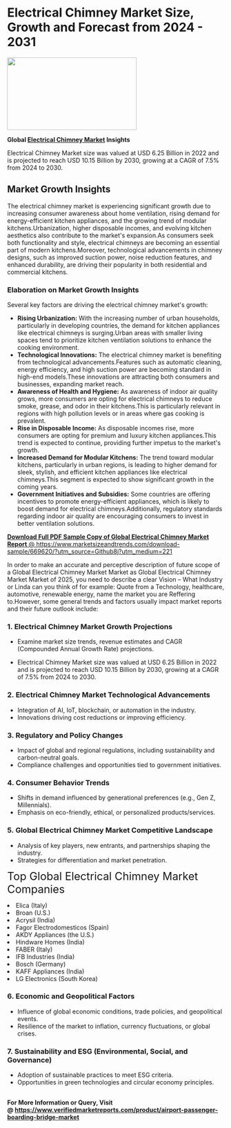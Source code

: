 <H1>Electrical Chimney Market Size, Growth and Forecast from 2024 - 2031</H1><img class="aligncenter size-medium wp-image-584254" src="https://thirdeyenews.in/wp-content/uploads/2024/09/Global-Market-Research-300x168.jpeg" alt="" width="300" height="168" /><p><strong>Global&nbsp;<a href="https://www.marketsizeandtrends.com/download-sample/669620/?utm_source=Github8j?utm_medium=221">Electrical Chimney Market</a> Insights</strong></p><p>Electrical Chimney Market size was valued at USD 6.25 Billion in 2022 and is projected to reach USD 10.15 Billion by 2030, growing at a CAGR of 7.5% from 2024 to 2030.</p><p><h2>Market Growth Insights</h2> <p>The electrical chimney market is experiencing significant growth due to increasing consumer awareness about home ventilation, rising demand for energy-efficient kitchen appliances, and the growing trend of modular kitchens.Urbanization, higher disposable incomes, and evolving kitchen aesthetics also contribute to the market's expansion.As consumers seek both functionality and style, electrical chimneys are becoming an essential part of modern kitchens.Moreover, technological advancements in chimney designs, such as improved suction power, noise reduction features, and enhanced durability, are driving their popularity in both residential and commercial kitchens.</p> <p><a href="#"></a></p> <h3>Elaboration on Market Growth Insights</h3> <p>Several key factors are driving the electrical chimney market's growth:</p> <ul> <li><strong>Rising Urbanization:</strong> With the increasing number of urban households, particularly in developing countries, the demand for kitchen appliances like electrical chimneys is surging.Urban areas with smaller living spaces tend to prioritize kitchen ventilation solutions to enhance the cooking environment.</li> <li><strong>Technological Innovations:</strong> The electrical chimney market is benefiting from technological advancements.Features such as automatic cleaning, energy efficiency, and high suction power are becoming standard in high-end models.These innovations are attracting both consumers and businesses, expanding market reach.</li> <li><strong>Awareness of Health and Hygiene:</strong> As awareness of indoor air quality grows, more consumers are opting for electrical chimneys to reduce smoke, grease, and odor in their kitchens.This is particularly relevant in regions with high pollution levels or in areas where gas cooking is prevalent.</li> <li><strong>Rise in Disposable Income:</strong> As disposable incomes rise, more consumers are opting for premium and luxury kitchen appliances.This trend is expected to continue, providing further impetus to the market's growth.</li> <li><strong>Increased Demand for Modular Kitchens:</strong> The trend toward modular kitchens, particularly in urban regions, is leading to higher demand for sleek, stylish, and efficient kitchen appliances like electrical chimneys.This segment is expected to show significant growth in the coming years.</li> <li><strong>Government Initiatives and Subsidies:</strong> Some countries are offering incentives to promote energy-efficient appliances, which is likely to boost demand for electrical chimneys.Additionally, regulatory standards regarding indoor air quality are encouraging consumers to invest in better ventilation solutions.</li> </ul> <p><a href="#"></p><p><span class=""><strong>Download Full PDF Sample Copy of Global Electrical Chimney Market Report</strong> @ <a href="https://www.marketsizeandtrends.com/download-sample/669620/?utm_source=Github8j?utm_medium=221" target="_blank">https://www.marketsizeandtrends.com/download-sample/669620/?utm_source=Github8j?utm_medium=221</a></span></p><p>In order to make an accurate and perceptive description of future scope of a Global&nbsp;Electrical Chimney Market Market as Global&nbsp;Electrical Chimney Market Market of 2025, you need to describe a clear Vision &ndash; What Industry or Linda can you think of for example: Quote from a Technology, healthcare, automotive, renewable energy, name the market you are Reffering to.However, some general trends and factors usually impact market reports and their future outlook include:</p><h3>1.&nbsp;<strong>Electrical Chimney Market Growth Projections</strong></h3><ul><li>Examine market size trends, revenue estimates and CAGR (Compounded Annual Growth Rate) projections.</li><li><p>Electrical Chimney Market size was valued at USD 6.25 Billion in 2022 and is projected to reach USD 10.15 Billion by 2030, growing at a CAGR of 7.5% from 2024 to 2030.</p></li></ul><h3>2.&nbsp;<strong>Electrical Chimney Market Technological Advancements</strong></h3><ul><li>Integration of AI, IoT, blockchain, or automation in the industry.</li><li>Innovations driving cost reductions or improving efficiency.</li></ul><h3>3.&nbsp;<strong>Regulatory and Policy Changes</strong></h3><ul><li>Impact of global and regional regulations, including sustainability and carbon-neutral goals.</li><li>Compliance challenges and opportunities tied to government initiatives.</li></ul><h3>4.&nbsp;<strong>Consumer Behavior Trends</strong></h3><ul><li>Shifts in demand influenced by generational preferences (e.g., Gen Z, Millennials).</li><li>Emphasis on eco-friendly, ethical, or personalized products/services.</li></ul><h3>5.&nbsp;<strong>Global Electrical Chimney Market Competitive Landscape</strong></h3><ul><li>Analysis of key players, new entrants, and partnerships shaping the industry.</li><li>Strategies for differentiation and market penetration.</li></ul><p data-pm-slice="1 1 []"><span style="color: inherit; font-family: inherit; font-size: 25px;">Top Global Electrical Chimney Market Companies</span></p><div class="" data-test-id=""><p><li>Elica (Italy)</li><li> Broan (U.S.)</li><li> Acrysil (India)</li><li> Fagor Electrodomesticos (Spain)</li><li> AKDY Appliances (the U.S.)</li><li> Hindware Homes (India)</li><li> FABER (Italy)</li><li> IFB Industries (India)</li><li> Bosch (Germany)</li><li> KAFF Appliances (India)</li><li> LG Electronics (South Korea)</li></p></div><h3>6.&nbsp;<strong>Economic and Geopolitical Factors</strong></h3><ul><li>Influence of global economic conditions, trade policies, and geopolitical events.</li><li>Resilience of the market to inflation, currency fluctuations, or global crises.</li></ul><h3>7.&nbsp;<strong>Sustainability and ESG (Environmental, Social, and Governance)</strong></h3><ul><li>Adoption of sustainable practices to meet ESG criteria.</li><li>Opportunities in green technologies and circular economy principles.</li></ul><h2><strong style="font-size: 14px;">For More Information or Query, Visit @&nbsp;</strong><a style="background-color: #ffffff; font-size: 14px;" href="https://www.marketsizeandtrends.com/report/electrical-chimney-market/" target="_blank">https://www.verifiedmarketreports.com/product/airport-passenger-boarding-bridge-market</a></h2>